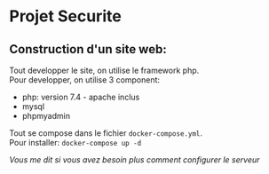 # Projet Securite

## Construction d'un site web:

Tout developper le site, on utilise le framework php.  
Pour developper, on utilise 3 component:
- php: version 7.4 - apache inclus
- mysql
- phpmyadmin

Tout se compose dans le fichier `docker-compose.yml`.  
Pour installer: `docker-compose up -d`

*Vous me dit si vous avez besoin plus comment configurer le serveur*